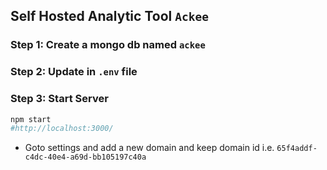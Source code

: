## Self Hosted Analytic Tool `Ackee`


### Step 1: Create a mongo db named `ackee`


### Step 2: Update in `.env` file

### Step 3: Start Server
```sh
npm start
#http://localhost:3000/ 
```

 - Goto settings and add a new domain and keep domain id i.e. 
  `65f4addf-c4dc-40e4-a69d-bb105197c40a`
